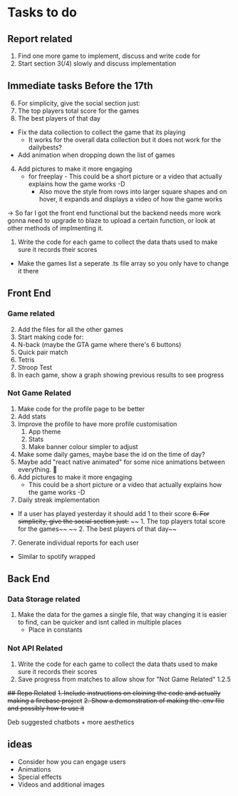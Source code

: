 # Tasks to do
## Report related
1. Find one more game to implement, discuss and write code for
2. Start section 3(/4) slowly and discuss implementation


## Immediate tasks Before the 17th


6. For simplicity, give the social section just:
 1. The top players total score for the games
 2. The best players of that day
 * Fix the data collection to collect the game that its playing
    * It works for the overall data collection but it does not work for the dailybests?
 * Add animation when dropping down the list of games



4. Add pictures to make it more engaging
    * for freeplay - This could be a short picture or a video that actually explains how the game works -D
        * Also move the style from rows into larger square shapes and on hover, it expands and displays a video of how the game works


-> So far I got the front end functional but the backend needs more work
gonna need to upgrade to blaze to upload a certain function, or look at other methods
of implmenting it.



1. Write the code for each game to collect the data thats used to make sure it records their scores


* Make the games list a seperate .ts file array so you only have to change it there

## Front End
### Game related
2. Add the files for all the other games
3. Start making code for:
 1. N-back (maybe the GTA game where there's 6 buttons)
 2. Quick pair match
 3. Tetris
 4. Stroop Test
4. In each game, show a graph showing previous results to see progress

### Not Game Related
1. Make code for the profile page to be better
 1. Add stats
 2. Improve the profile to have more profile customisation
    1. App theme
    2. Stats
    3. Make banner colour simpler to adjust
2. Make some daily games, maybe base the id on the time of day?
3. Maybe add "react native animated" for some nice animations between everything. 🪇
4. Add pictures to make it more engaging
    * This could be a short picture or a video that actually explains how the game works -D
5. Daily streak implementation
 * If a user has played yesterday it should add 1 to their score
~~6. For simplicity, give the social section just:~~
~~ 1. The top players total score for the games~~
~~ 2. The best players of that day~~
7. Generate individual reports for each user
 * Similar to spotify wrapped
## Back End

### Data Storage related
1. Make the data for the games a single file, that way changing it is easier to find, can be quicker and isnt called in multiple places
    * Place in constants



### Not API Related
1. Write the code for each game to collect the data thats used to make sure it records their scores
2. Save progress from matches to allow show for "Not Game Related" 1.2.5



~~## Repo Related~~
~~1. Include instructions on cloining the code and actually making a firebase project~~
~~2. Show a demonstration of making the .env file and possibly how to use it~~

Deb suggested chatbots + more aesthetics

## ideas
* Consider how you can engage users
 * Animations
 * Special effects
 * Videos and additional images